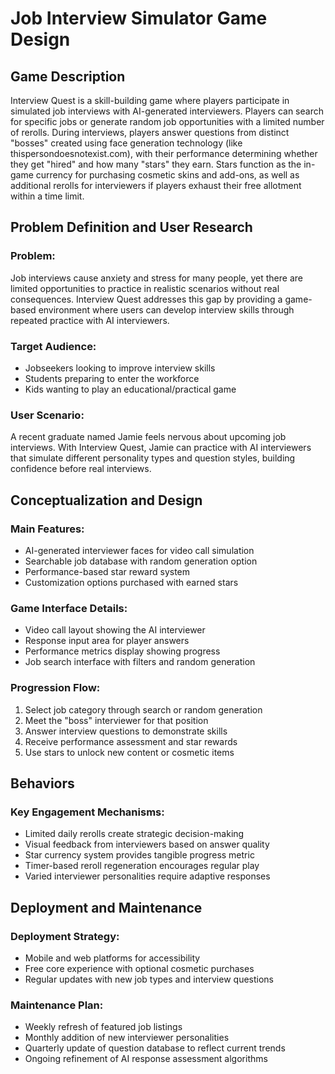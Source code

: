 # **Job Interview Simulator Game Design**

## **Game Description**
Interview Quest is a skill-building game where players participate in simulated job interviews with AI-generated interviewers. Players can search for specific jobs or generate random job opportunities with a limited number of rerolls. During interviews, players answer questions from distinct "bosses" created using face generation technology (like thispersondoesnotexist.com), with their performance determining whether they get "hired" and how many "stars" they earn. Stars function as the in-game currency for purchasing cosmetic skins and add-ons, as well as additional rerolls for interviewers if players exhaust their free allotment within a time limit.

## **Problem Definition and User Research**

### **Problem:**
Job interviews cause anxiety and stress for many people, yet there are limited opportunities to practice in realistic scenarios without real consequences. Interview Quest addresses this gap by providing a game-based environment where users can develop interview skills through repeated practice with AI interviewers.

### **Target Audience:**
* Jobseekers looking to improve interview skills
* Students preparing to enter the workforce
* Kids wanting to play an educational/practical game 

### **User Scenario:** 
A recent graduate named Jamie feels nervous about upcoming job interviews. With Interview Quest, Jamie can practice with AI interviewers that simulate different personality types and question styles, building confidence before real interviews.

## **Conceptualization and Design**

### **Main Features:**
* AI-generated interviewer faces for video call simulation
* Searchable job database with random generation option
* Performance-based star reward system
* Customization options purchased with earned stars

### **Game Interface Details:**
* Video call layout showing the AI interviewer
* Response input area for player answers
* Performance metrics display showing progress
* Job search interface with filters and random generation

### **Progression Flow:**
1. Select job category through search or random generation
2. Meet the "boss" interviewer for that position
3. Answer interview questions to demonstrate skills
4. Receive performance assessment and star rewards
5. Use stars to unlock new content or cosmetic items

## **Behaviors**

### **Key Engagement Mechanisms:**
* Limited daily rerolls create strategic decision-making
* Visual feedback from interviewers based on answer quality
* Star currency system provides tangible progress metric
* Timer-based reroll regeneration encourages regular play
* Varied interviewer personalities require adaptive responses

## **Deployment and Maintenance**

### **Deployment Strategy:**
* Mobile and web platforms for accessibility
* Free core experience with optional cosmetic purchases
* Regular updates with new job types and interview questions

### **Maintenance Plan:**
* Weekly refresh of featured job listings
* Monthly addition of new interviewer personalities
* Quarterly update of question database to reflect current trends
* Ongoing refinement of AI response assessment algorithms